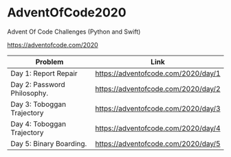 # AdventOfCode2020
Advent Of Code Challenges (Python and Swift)

https://adventofcode.com/2020


|         Problem            |                 Link                      |
| ---------------------------|------------------------------------------ |
| Day 1: Report Repair       | https://adventofcode.com/2020/day/1       |
| Day 2: Password Philosophy.| https://adventofcode.com/2020/day/2       |
| Day 3: Toboggan Trajectory | https://adventofcode.com/2020/day/3       |
| Day 4: Toboggan Trajectory | https://adventofcode.com/2020/day/4       |
| Day 5: Binary Boarding.    | https://adventofcode.com/2020/day/5       |

